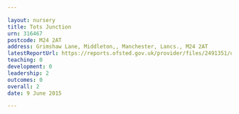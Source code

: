 ```yaml
---

layout: nursery
title: Tots Junction
urn: 316467
postcode: M24 2AT
address: Grimshaw Lane, Middleton,, Manchester, Lancs., M24 2AT
latestReportUrl: https://reports.ofsted.gov.uk/provider/files/2491351/urn/316467.pdf
teaching: 0
development: 0
leadership: 2
outcomes: 0
overall: 2
date: 9 June 2015

---
```

